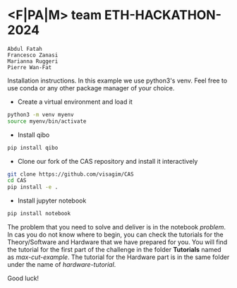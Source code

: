 # <F|PA|M> team ETH-HACKATHON-2024

```
Abdul Fatah
Francesco Zanasi
Marianna Ruggeri
Pierre Wan-Fat
```

Installation instructions. In this example we use python3's venv. Feel free to use conda or any other package manager of your choice.

- Create a virtual environment and load it
```bash
python3 -m venv myenv
source myenv/bin/activate
```
- Install qibo
```bash
pip install qibo
```
- Clone our fork of the CAS repository and install it interactively
```bash
git clone https://github.com/visagim/CAS
cd CAS
pip install -e .
```
- Install jupyter notebook
```bash
pip install notebook
```
The problem that you need to solve and deliver is in the notebook *problem*. In cas you do not know where to begin, you can check the tutorials for the Theory/Software and Hardware that we have prepared for you.
You will find the tutorial for the first part of the challenge in the folder **Tutorials** named as *max-cut-example*.
The tutorial for the Hardware part is in the same folder under the name of *hardware-tutorial*.

Good luck!